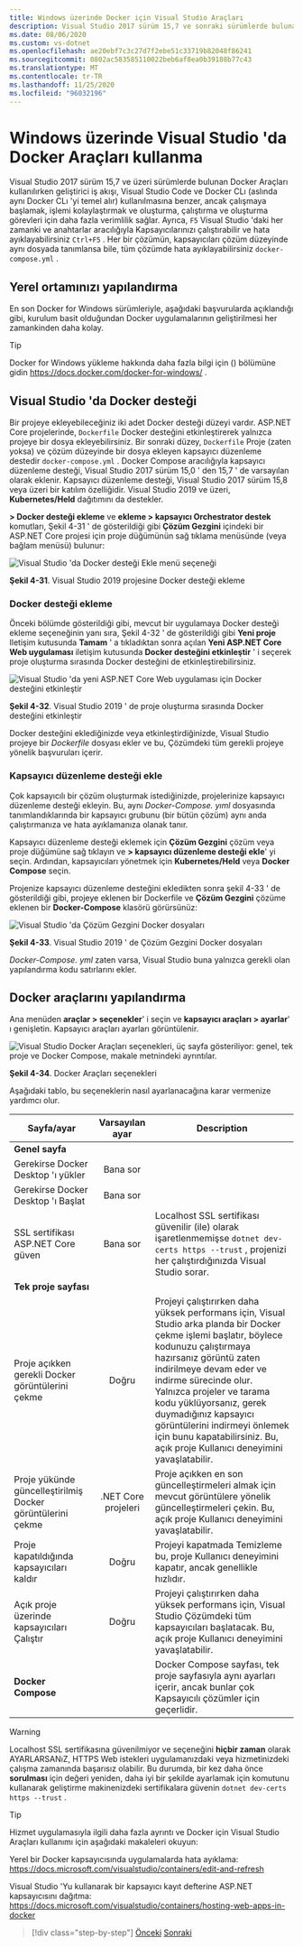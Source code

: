 ```yaml
---
title: Windows üzerinde Docker için Visual Studio Araçları
description: Visual Studio 2017 sürüm 15,7 ve sonraki sürümlerde bulunan Docker araçlarını öğrenin.
ms.date: 08/06/2020
ms.custom: vs-dotnet
ms.openlocfilehash: ae20ebf7c3c27d7f2ebe51c33719b82048f86241
ms.sourcegitcommit: 0802ac583585110022beb6af8ea0b39188b77c43
ms.translationtype: MT
ms.contentlocale: tr-TR
ms.lasthandoff: 11/25/2020
ms.locfileid: "96032196"
---
```

# <a name="use-docker-tools-in-visual-studio-on-windows"></a>Windows üzerinde Visual Studio 'da Docker Araçları kullanma

Visual Studio 2017 sürüm 15,7 ve üzeri sürümlerde bulunan Docker Araçları kullanılırken geliştirici iş akışı, Visual Studio Code ve Docker CLı (aslında aynı Docker CLı 'yi temel alır) kullanılmasına benzer, ancak çalışmaya başlamak, işlemi kolaylaştırmak ve oluşturma, çalıştırma ve oluşturma görevleri için daha fazla verimlilik sağlar. Ayrıca, `F5` Visual Studio 'daki her zamanki ve anahtarlar aracılığıyla Kapsayıcılarınızı çalıştırabilir ve hata ayıklayabilirsiniz `Ctrl+F5` . Her bir çözümün, kapsayıcıları çözüm düzeyinde aynı dosyada tanımlansa bile, tüm çözümde hata ayıklayabilirsiniz `docker-compose.yml` .

## <a name="configure-your-local-environment"></a>Yerel ortamınızı yapılandırma

En son Docker for Windows sürümleriyle, aşağıdaki başvurularda açıklandığı gibi, kurulum basit olduğundan Docker uygulamalarının geliştirilmesi her zamankinden daha kolay.

> [!TIP]
> Docker for Windows yükleme hakkında daha fazla bilgi için () bölümüne gidin <https://docs.docker.com/docker-for-windows/> .

## <a name="docker-support-in-visual-studio"></a>Visual Studio 'da Docker desteği

Bir projeye ekleyebileceğiniz iki adet Docker desteği düzeyi vardır. ASP.NET Core projelerinde, `Dockerfile` Docker desteğini etkinleştirerek yalnızca projeye bir dosya ekleyebilirsiniz. Bir sonraki düzey, `Dockerfile` Proje (zaten yoksa) ve çözüm düzeyinde bir dosya ekleyen kapsayıcı düzenleme destedir `docker-compose.yml` . Docker Compose aracılığıyla kapsayıcı düzenleme desteği, Visual Studio 2017 sürüm 15,0 ' den 15,7 ' de varsayılan olarak eklenir. Kapsayıcı düzenleme desteği, Visual Studio 2017 sürüm 15,8 veya üzeri bir katılım özelliğidir. Visual Studio 2019 ve üzeri, **Kubernetes/Held** dağıtımını da destekler.

**> Docker desteği ekleme** ve **ekleme > kapsayıcı Orchestrator destek** komutları, Şekil 4-31 ' de gösterildiği gibi **Çözüm Gezgini** içindeki bir ASP.NET Core projesi için proje düğümünün sağ tıklama menüsünde (veya bağlam menüsü) bulunur:

![Visual Studio 'da Docker desteği Ekle menü seçeneği](media/add-docker-support-menu.png)

**Şekil 4-31**. Visual Studio 2019 projesine Docker desteği ekleme

### <a name="add-docker-support"></a>Docker desteği ekleme

Önceki bölümde gösterildiği gibi, mevcut bir uygulamaya Docker desteği ekleme seçeneğinin yanı sıra, Şekil 4-32 ' de gösterildiği gibi **Yeni proje** Iletişim kutusunda **Tamam** ' a tıkladıktan sonra açılan **Yeni ASP.NET Core Web uygulaması** iletişim kutusunda **Docker desteğini etkinleştir** ' i seçerek proje oluşturma sırasında Docker desteğini de etkinleştirebilirsiniz.

![Visual Studio 'da yeni ASP.NET Core Web uygulaması için Docker desteğini etkinleştir](media/enable-docker-support-visual-studio.png)

**Şekil 4-32**. Visual Studio 2019 ' de proje oluşturma sırasında Docker desteğini etkinleştir

Docker desteğini eklediğinizde veya etkinleştirdiğinizde, Visual Studio projeye bir _Dockerfile_ dosyası ekler ve bu, Çözümdeki tüm gerekli projeye yönelik başvuruları içerir.

### <a name="add-container-orchestration-support"></a>Kapsayıcı düzenleme desteği ekle

Çok kapsayıcılı bir çözüm oluşturmak istediğinizde, projelerinize kapsayıcı düzenleme desteği ekleyin. Bu, aynı _Docker-Compose. yıml_ dosyasında tanımlandıklarında bir kapsayıcı grubunu (bir bütün çözüm) aynı anda çalıştırmanıza ve hata ayıklamanıza olanak tanır.

Kapsayıcı düzenleme desteği eklemek için **Çözüm Gezgini** çözüm veya proje düğümüne sağ tıklayın ve **> kapsayıcı düzenleme desteği ekle**' yi seçin. Ardından, kapsayıcıları yönetmek için **Kubernetes/Held** veya **Docker Compose** seçin.

Projenize kapsayıcı düzenleme desteğini ekledikten sonra şekil 4-33 ' de gösterildiği gibi, projeye eklenen bir Dockerfile ve **Çözüm Gezgini** çözüme eklenen bir **Docker-Compose** klasörü görürsünüz:

![Visual Studio 'da Çözüm Gezgini Docker dosyaları](media/docker-support-solution-explorer.png)

**Şekil 4-33**. Visual Studio 2019 ' de Çözüm Gezgini Docker dosyaları

_Docker-Compose. yml_ zaten varsa, Visual Studio buna yalnızca gerekli olan yapılandırma kodu satırlarını ekler.

## <a name="configure-docker-tools"></a>Docker araçlarını yapılandırma

Ana menüden **araçlar > seçenekler**' i seçin ve **kapsayıcı araçları > ayarlar**' ı genişletin. Kapsayıcı araçları ayarları görüntülenir.

![Visual Studio Docker Araçları seçenekleri, üç sayfa gösteriliyor: genel, tek proje ve Docker Compose, makale metnindeki ayrıntılar.](media/visual-studio-docker-tools-options.png)

**Şekil 4-34**. Docker Araçları seçenekleri

Aşağıdaki tablo, bu seçeneklerin nasıl ayarlanacağına karar vermenize yardımcı olur.

| Sayfa/ayar                                |  Varsayılan ayar   | Description                                                                                                                                                                                                                                                                                                                                                                                                           |
| ------------------------------------------- | :----------------: | --------------------------------------------------------------------------------------------------------------------------------------------------------------------------------------------------------------------------------------------------------------------------------------------------------------------------------------------------------------------------------------------------------------------- |
| **Genel sayfa**                            |
| Gerekirse Docker Desktop 'ı yükler            |     Bana sor      |
| Gerekirse Docker Desktop 'ı Başlat              |     Bana sor      |
| SSL sertifikası ASP.NET Core güven          |     Bana sor      | Localhost SSL sertifikası güvenilir (ile) olarak işaretlenmemişse `dotnet dev-certs https --trust` , projenizi her çalıştırdığınızda Visual Studio sorar.                                                                                                                                                                                                                                                    |
| **Tek proje sayfası**                     |
| Proje açıkken gerekli Docker görüntülerini çekme |        Doğru        | Projeyi çalıştırırken daha yüksek performans için, Visual Studio arka planda bir Docker çekme işlemi başlatır, böylece kodunuzu çalıştırmaya hazırsanız görüntü zaten indirilmeye devam eder ve indirme sürecinde olur. Yalnızca projeler ve tarama kodu yüklüyorsanız, gerek duymadığınız kapsayıcı görüntülerini indirmeyi önlemek için bunu kapatabilirsiniz. Bu, açık proje Kullanıcı deneyimini yavaşlatabilir. |
| Proje yükünde güncelleştirilmiş Docker görüntülerini çekme  | .NET Core projeleri | Proje açıkken en son güncelleştirmeleri almak için mevcut görüntülere yönelik güncelleştirmeleri çekin. Bu, açık proje Kullanıcı deneyimini yavaşlatabilir.                                                                                                                                                                                                                                                                                          |
| Proje kapatıldığında kapsayıcıları kaldır          |        Doğru        | Projeyi kapatmada Temizleme bu, proje Kullanıcı deneyimini kapatır, ancak genellikle hızlıdır.                                                                                                                                                                                                                                                                                                            |
| Açık proje üzerinde kapsayıcıları Çalıştır              |        Doğru        | Projeyi çalıştırırken daha yüksek performans için, Visual Studio Çözümdeki tüm kapsayıcıları başlatacak. Bu, açık proje Kullanıcı deneyimini yavaşlatabilir.                                                                                                                                                                                                                                                        |
| **Docker Compose**                          |                    | Docker Compose sayfası, tek proje sayfasıyla aynı ayarları içerir, ancak bunlar çok Kapsayıcılı çözümler için geçerlidir.                                                                                                                                                                                                                                                                                           |

> [!WARNING]
> Localhost SSL sertifikasına güvenilmiyor ve seçeneğini **hiçbir zaman** olarak AYARLARSANıZ, HTTPS Web istekleri uygulamanızdaki veya hizmetinizdeki çalışma zamanında başarısız olabilir. Bu durumda, bir kez daha önce **sorulması** için değeri yeniden, daha iyi bir şekilde ayarlamak için komutunu kullanarak geliştirme makinenizdeki sertifikalara güvenin `dotnet dev-certs https --trust` .

> [!TIP]
> Hizmet uygulamasıyla ilgili daha fazla ayrıntı ve Docker için Visual Studio Araçları kullanımı için aşağıdaki makaleleri okuyun:
>
> Yerel bir Docker kapsayıcısında uygulamalarda hata ayıklama: <https://docs.microsoft.com/visualstudio/containers/edit-and-refresh>
>
> Visual Studio 'Yu kullanarak bir kapsayıcı kayıt defterine ASP.NET kapsayıcısını dağıtma: <https://docs.microsoft.com/visualstudio/containers/hosting-web-apps-in-docker>

> [!div class="step-by-step"]
> [Önceki](docker-apps-inner-loop-workflow.md) 
>  [Sonraki](set-up-windows-containers-with-powershell.md)
